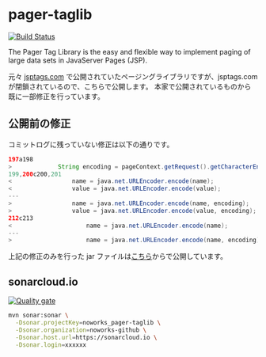 pager-taglib
============

[![Build Status](https://travis-ci.com/izuno4t/pager-taglib.svg?branch=develop)](https://travis-ci.com/izuno4t/pager-taglib)

The Pager Tag Library is the easy and flexible way to implement paging of large data sets in JavaServer Pages (JSP).

元々 [jsptags.com](https://www.jsptags.com/ "jsptags.com") で公開されていたページングライブラリですが、jsptags.com が閉鎖されているので、こちらで公開します。
本家で公開されているものから既に一部修正を行っています。

公開前の修正
---------------

コミットログに残っていない修正は以下の通りです。

```java
197a198
>             String encoding = pageContext.getRequest().getCharacterEncoding();
199,200c200,201
<                 name = java.net.URLEncoder.encode(name);
<                 value = java.net.URLEncoder.encode(value);
---
>                 name = java.net.URLEncoder.encode(name, encoding);
>                 value = java.net.URLEncoder.encode(value, encoding);
212c213
<                     name = java.net.URLEncoder.encode(name);
---
>                     name = java.net.URLEncoder.encode(name, encoding);
```

上記の修正のみを行った jar ファイルは[こちら](https://s3-ap-northeast-1.amazonaws.com/public.noworks.net/java/pager-taglib.tar.gz "pager-taglib")からで公開しています。

sonarcloud.io
---------------

[![Quality gate](https://sonarcloud.io/api/project_badges/quality_gate?project=izuno4t_pager-taglib)](https://sonarcloud.io/dashboard?id=izuno4t_pager-taglib)

```bash
mvn sonar:sonar \
  -Dsonar.projectKey=noworks_pager-taglib \
  -Dsonar.organization=noworks-github \
  -Dsonar.host.url=https://sonarcloud.io \
  -Dsonar.login=xxxxxx
```
